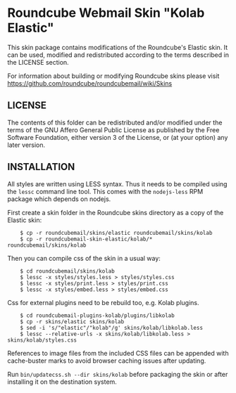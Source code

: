 Roundcube Webmail Skin "Kolab Elastic"
======================================

This skin package contains modifications of the Roundcube's Elastic skin.
It can be used, modified and redistributed according to
the terms described in the LICENSE section.

For information about building or modifying Roundcube skins please visit
https://github.com/roundcube/roundcubemail/wiki/Skins


LICENSE
-------

The contents of this folder can be redistributed and/or modified
under the terms of the GNU Affero General Public License as published
by the Free Software Foundation, either version 3 of the License,
or (at your option) any later version.


INSTALLATION
------------

All styles are written using LESS syntax. Thus it needs to be compiled
using the `lessc` command line tool. This comes with the `nodejs-less`
RPM package which depends on nodejs.

First create a skin folder in the Roundcube skins directory as a copy
of the Elastic skin:

```
    $ cp -r roundcubemail/skins/elastic roundcubemail/skins/kolab
    $ cp -r roundcubemail-skin-elastic/kolab/* roundcubemail/skins/kolab
```

Then you can compile css of the skin in a usual way:

```
    $ cd roundcubemail/skins/kolab
    $ lessc -x styles/styles.less > styles/styles.css
    $ lessc -x styles/print.less > styles/print.css
    $ lessc -x styles/embed.less > styles/embed.css
```

Css for external plugins need to be rebuild too, e.g. Kolab plugins.

```
    $ cd roundcubemail-plugins-kolab/plugins/libkolab
    $ cp -r skins/elastic skins/kolab
    $ sed -i 's/"elastic"/"kolab"/g' skins/kolab/libkolab.less
    $ lessc --relative-urls -x skins/kolab/libkolab.less > skins/kolab/styles.css
```

References to image files from the included CSS files can be appended
with cache-buster marks to avoid browser caching issues after updating.

Run `bin/updatecss.sh --dir skins/kolab` before packaging the skin
or after installing it on the destination system.
